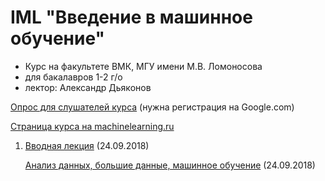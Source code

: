 # IML "Введение в машинное обучение"
* Курс на факультете ВМК, МГУ имени М.В. Ломоносова
* для бакалавров 1-2 г/о
* лектор: Александр Дьяконов


[Опрос для слушателей курса](https://docs.google.com/forms/d/e/1FAIpQLScoUEOR7a8GbU1CfzuBuN9vMx2iLKZbGpzf-hnTXDuXke0Q9g/viewform) (нужна регистрация на Google.com)

[Страница курса на machinelearning.ru](http://www.machinelearning.ru/wiki/index.php?title=Введение_в_машинное_обучение)


1. [Вводная лекция](IML2018_00_intro_03.pdf) (24.09.2018)

   [Анализ данных, большие данные, машинное обучение](IML2018_01_bigdata_02.pdf) (24.09.2018)

